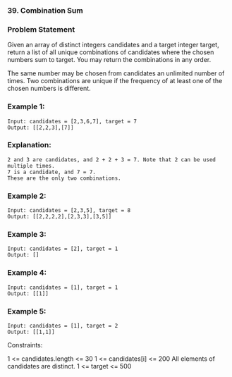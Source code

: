### 39. Combination Sum


### Problem Statement
Given an array of distinct integers candidates and a target integer target, return a list of all unique combinations of candidates where the chosen numbers sum to target. You may return the combinations in any order.

The same number may be chosen from candidates an unlimited number of times. Two combinations are unique if the frequency of at least one of the chosen numbers is different.

 

### Example 1:
```
Input: candidates = [2,3,6,7], target = 7
Output: [[2,2,3],[7]]
```

### Explanation:
```
2 and 3 are candidates, and 2 + 2 + 3 = 7. Note that 2 can be used multiple times.
7 is a candidate, and 7 = 7.
These are the only two combinations.
```

### Example 2:
```
Input: candidates = [2,3,5], target = 8
Output: [[2,2,2,2],[2,3,3],[3,5]]
```

### Example 3:
```
Input: candidates = [2], target = 1
Output: []
```

### Example 4:
```
Input: candidates = [1], target = 1
Output: [[1]]
```

### Example 5:
```
Input: candidates = [1], target = 2
Output: [[1,1]]
```

Constraints:

1 <= candidates.length <= 30
1 <= candidates[i] <= 200
All elements of candidates are distinct.
1 <= target <= 500